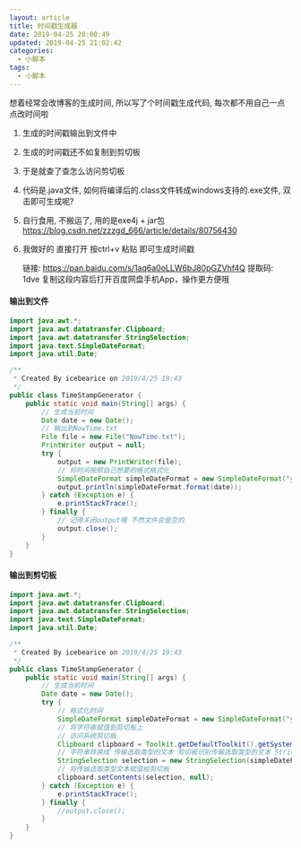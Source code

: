 ```yaml
---
layout: article
title: 时间戳生成器
date: 2019-04-25 20:00:49
updated: 2019-04-25 21:02:42
categories:
  - 小脚本
tags: 
  - 小脚本
---
```


想着经常会改博客的生成时间, 所以写了个时间戳生成代码, 每次都不用自己一点点改时间啦

1. 生成的时间戳输出到文件中

2. 生成的时间戳还不如复制到剪切板

3. 于是就查了查怎么访问剪切板

4. 代码是.java文件, 如何将编译后的.class文件转成windows支持的.exe文件, 双击即可生成呢?

5. 自行食用, 不搬运了, 用的是exe4j  + jar包<https://blog.csdn.net/zzzgd_666/article/details/80756430>

6. 我做好的 直接打开 按ctrl+v 粘贴 即可生成时间戳

   链接: https://pan.baidu.com/s/1aq6a0oLLW6bJ80pGZVhf4Q 提取码: 1dve 复制这段内容后打开百度网盘手机App，操作更方便哦

#### 输出到文件

```java
import java.awt.*;
import java.awt.datatransfer.Clipboard;
import java.awt.datatransfer.StringSelection;
import java.text.SimpleDateFormat;
import java.util.Date;

/**
 * Created By icebearice on 2019/4/25 19:43
 */
public class TimeStampGenerator {
    public static void main(String[] args) {
        // 生成当前时间
        Date date = new Date();
        // 输出到NowTime.txt
        File file = new File("NowTime.txt");
        PrintWriter output = null;
        try {
            output = new PrintWriter(file);
            // 将时间按照自己想要的格式格式化
            SimpleDateFormat simpleDateFormat = new SimpleDateFormat("yyyy-MM-dd HH:mm:ss");
            output.println(simpleDateFormat.format(date));
        } catch (Exception e) {
            e.printStackTrace();
        } finally {
            // 记得关闭output哦 不然文件会是空的
            output.close();
        }
    }
}

```

#### 输出到剪切板

```Java
import java.awt.*;
import java.awt.datatransfer.Clipboard;
import java.awt.datatransfer.StringSelection;
import java.text.SimpleDateFormat;
import java.util.Date;

/**
 * Created By icebearice on 2019/4/25 19:43
 */
public class TimeStampGenerator {
    public static void main(String[] args) {
        // 生成当前时间
        Date date = new Date();
        try {
            // 格式化时间
            SimpleDateFormat simpleDateFormat = new SimpleDateFormat("yyyy-MM-dd HH:mm:ss");
            // 将字符串赋值到剪切板上
            // 访问系统剪切板
            Clipboard clipboard = Toolkit.getDefaultToolkit().getSystemClipboard();
            // 字符串转换成 传输选取类型的文本 剪切板识别传输选取类型的文本 StringSelection
            StringSelection selection = new StringSelection(simpleDateFormat.format(date));
            // 将传输选取类型文本赋值给剪切板
            clipboard.setContents(selection, null);
        } catch (Exception e) {
            e.printStackTrace();
        } finally {
            //output.close();
        }
    }
}

```

